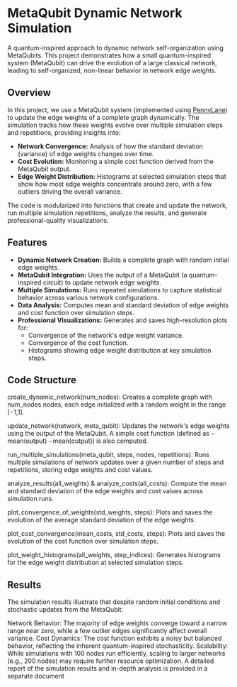 # MetaQubit Dynamic Network Simulation

A quantum-inspired approach to dynamic network self-organization using MetaQubits. This project demonstrates how a small quantum-inspired system (MetaQubit) can drive the evolution of a large classical network, leading to self-organized, non-linear behavior in network edge weights.

## Overview

In this project, we use a MetaQubit system (implemented using [PennyLane](https://pennylane.ai/)) to update the edge weights of a complete graph dynamically. The simulation tracks how these weights evolve over multiple simulation steps and repetitions, providing insights into:
- **Network Convergence:** Analysis of how the standard deviation (variance) of edge weights changes over time.
- **Cost Evolution:** Monitoring a simple cost function derived from the MetaQubit output.
- **Edge Weight Distribution:** Histograms at selected simulation steps that show how most edge weights concentrate around zero, with a few outliers driving the overall variance.

The code is modularized into functions that create and update the network, run multiple simulation repetitions, analyze the results, and generate professional-quality visualizations.

## Features

- **Dynamic Network Creation:** Builds a complete graph with random initial edge weights.
- **MetaQubit Integration:** Uses the output of a MetaQubit (a quantum-inspired circuit) to update network edge weights.
- **Multiple Simulations:** Runs repeated simulations to capture statistical behavior across various network configurations.
- **Data Analysis:** Computes mean and standard deviation of edge weights and cost function over simulation steps.
- **Professional Visualizations:** Generates and saves high-resolution plots for:
  - Convergence of the network's edge weight variance.
  - Convergence of the cost function.
  - Histograms showing edge weight distribution at key simulation steps.

## Code Structure
create_dynamic_network(num_nodes):
Creates a complete graph with num_nodes nodes, each edge initialized with a random weight in the range [−1,1].

update_network(network, meta_qubit):
Updates the network's edge weights using the output of the MetaQubit. A simple cost function (defined as 
−
mean(output)
−mean(output)) is also computed.

run_multiple_simulations(meta_qubit, steps, nodes, repetitions):
Runs multiple simulations of network updates over a given number of steps and repetitions, storing edge weights and cost values.

analyze_results(all_weights) & analyze_costs(all_costs):
Compute the mean and standard deviation of the edge weights and cost values across simulation runs.

plot_convergence_of_weights(std_weights, steps):
Plots and saves the evolution of the average standard deviation of the edge weights.

plot_cost_convergence(mean_costs, std_costs, steps):
Plots and saves the evolution of the cost function over simulation steps.

plot_weight_histograms(all_weights, step_indices):
Generates histograms for the edge weight distribution at selected simulation steps.

## Results
The simulation results illustrate that despite random initial conditions and stochastic updates from the MetaQubit:

Network Behavior: The majority of edge weights converge toward a narrow range near zero, while a few outlier edges significantly affect overall variance.
Cost Dynamics: The cost function exhibits a noisy but balanced behavior, reflecting the inherent quantum-inspired stochasticity.
Scalability: While simulations with 100 nodes run efficiently, scaling to larger networks (e.g., 200 nodes) may require further resource optimization.
A detailed report of the simulation results and in-depth analysis is provided in a separate document
